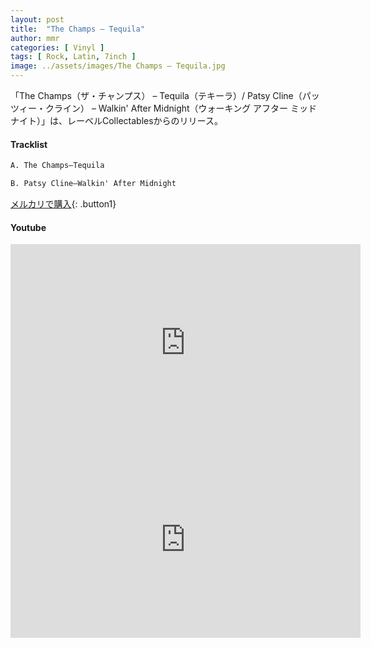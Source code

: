 ```yaml
---
layout: post
title:  "The Champs – Tequila"
author: mmr
categories: [ Vinyl ]
tags: [ Rock, Latin, 7inch ]
image: ../assets/images/The Champs – Tequila.jpg
---
```


「The Champs（ザ・チャンプス） – Tequila（テキーラ）/ Patsy Cline（パッツィー・クライン） – Walkin' After Midnight（ウォーキング アフター ミッドナイト）」は、レーベルCollectablesからのリリース。

#### Tracklist
```md
A. The Champs–Tequila

B. Patsy Cline–Walkin' After Midnight
```

[メルカリで購入](https://jp.mercari.com/item/m38758160167?afid=6142608987){: .button1}

#### Youtube
<iframe width="560" height="315" src="https://www.youtube.com/embed/RcA7L9o_ptw?si=FHZazSTyzu6rVEWh" title="YouTube video player" frameborder="0" allow="accelerometer; autoplay; clipboard-write; encrypted-media; gyroscope; picture-in-picture; web-share" referrerpolicy="strict-origin-when-cross-origin" allowfullscreen></iframe>

<iframe width="560" height="315" src="https://www.youtube.com/embed/bsRNCvHXHHU?si=bqhPn2p_HGxgGZQM" title="YouTube video player" frameborder="0" allow="accelerometer; autoplay; clipboard-write; encrypted-media; gyroscope; picture-in-picture; web-share" referrerpolicy="strict-origin-when-cross-origin" allowfullscreen></iframe>